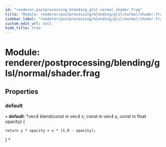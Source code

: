 ```yaml
---
id: "renderer_postprocessing_blending_glsl_normal_shader_frag"
title: "Module: renderer/postprocessing/blending/glsl/normal/shader.frag"
sidebar_label: "renderer/postprocessing/blending/glsl/normal/shader.frag"
custom_edit_url: null
hide_title: true
---
```


# Module: renderer/postprocessing/blending/glsl/normal/shader.frag

## Properties

### default

• **default**: *vec4 blend(const in vec4 x, const in vec4 y, const in float opacity) {

	return y * opacity + x * (1.0 - opacity);

}
*
